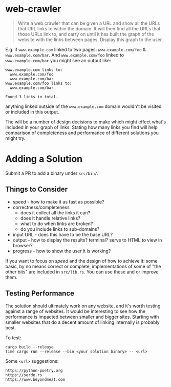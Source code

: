# web-crawler

> Write a web crawler that can be given a URL and show all the URLs that URL
  links to within the domain.  It will then find all the URLs that those URLs
  link to, and carry on until it has built the graph of the website with the
  links between pages. Display this graph to the user.

E.g. if `www.example.com` linked to two pages: `www.example.com/foo` &
`www.example.com/bar`.  And `www.example.com/foo` linked to
`www.example.com/bar` you might see an output like:

```
www.example.com links to:
  www.example.com/foo
  www.example.com/bar
www.example.com/foo links to:
  www.example.com/bar

Found 3 links in total.
```

anything linked outside of the `www.example.com` domain wouldn't be visited or
included in this output.

The will be a number of design decisions to make which might effect what's
included in your graph of links.  Stating how many links you find will help
comparison of completeness and performance of different solutions you might
try.

# Adding a Solution

Submit a PR to add a binary under `src/bin/`.

## Things to Consider

- speed - how to make it as fast as possible?
- correctness/completeness
  + does it collect all the links it can?
  + does it handle relative links?
  + what to do when links are broken?
  + do you include links to sub-domains?
- input URL - does this have to be the base URL?
- output - how to display the results? terminal? serve to HTML to view in
  browser?
- progress - how to show the user it is working?

If you want to focus on _speed_ and the design of how to achieve it: some
basic, by no means correct or complete, implementations of some of "the other
bits" are included in `src/lib.rs`.  You can use these and or improve them.

## Testing Performance

The solution should ultimately work on any website, and it's worth testing
against a range of websites.  It would be interesting to see how the
performance is impacted between smaller and bigger sites. Starting with smaller
websites that do a decent amount of linking internally is probably best.

To test:

```
cargo build --release
time cargo run --release --bin <your solution binary> -- <url>
```

Some `<url>` suggestions:

```
https://python-poetry.org
https://serde.rs
https://www.beyondmeat.com
```
